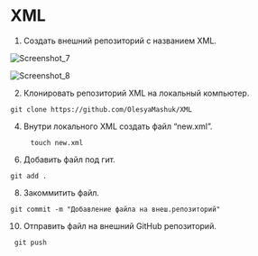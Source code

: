 # XML

1. Создать внешний репозиторий c названием XML.

![Screenshot_7](https://user-images.githubusercontent.com/91422609/169956272-ac680b8e-b61a-42bd-8507-a9a10888dea3.png)

![Screenshot_8](https://user-images.githubusercontent.com/91422609/169956291-54d0c328-42db-48b1-b449-76e344aee97f.png)

 2. Клонировать репозиторий XML на локальный компьютер.
 
 ``` git clone https://github.com/OlesyaMashuk/XML ```
 
 4. Внутри локального XML создать файл “new.xml”.
  
 ```  cd XML
      touch new.xml
 ```

 6. Добавить файл под гит.
 
 ``` git add . ```
 
 8. Закоммитить файл.
 
 ``` git commit -m "Добавление файла на внеш.репозиторий" ```
 
 10. Отправить файл на внешний GitHub репозиторий.
 
 ```  git push ```
